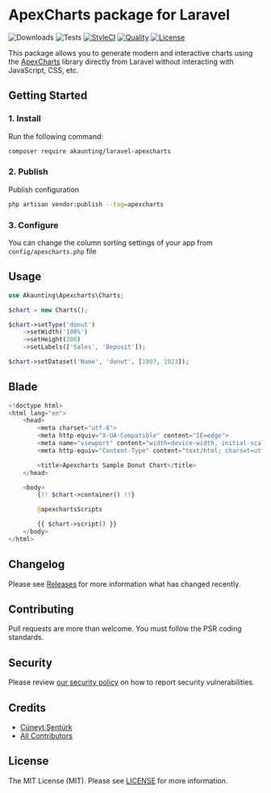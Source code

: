 # ApexCharts package for Laravel

![Downloads](https://img.shields.io/packagist/dt/akaunting/laravel-apexcharts)
![Tests](https://img.shields.io/github/workflow/status/akaunting/laravel-apexcharts/Tests?label=tests)
[![StyleCI](https://github.styleci.io/repos/452221855/shield?style=flat&branch=master)](https://styleci.io/repos/452221855)
[![Quality](https://img.shields.io/scrutinizer/quality/g/akaunting/laravel-apexcharts?label=quality)](https://scrutinizer-ci.com/g/akaunting/laravel-apexcharts)
[![License](https://img.shields.io/github/license/akaunting/laravel-apexcharts)](LICENSE.md)

This package allows you to generate modern and interactive charts using the [ApexCharts](https://apexcharts.com) library directly from Laravel without interacting with JavaScript, CSS, etc.

## Getting Started

### 1. Install

Run the following command:

```bash
composer require akaunting/laravel-apexcharts
```

### 2. Publish

Publish configuration

```bash
php artisan vendor:publish --tag=apexcharts
```

### 3. Configure

You can change the column sorting settings of your app from `config/apexcharts.php` file

## Usage

```php
use Akaunting\Apexcharts\Charts;

$chart = new Charts();

$chart->setType('donut')
    ->setWidth('100%')
    ->setHeight(300)
    ->setLabels(['Sales', 'Deposit']);

$chart->setDataset('Name', 'donut', [1907, 1923]);
```

## Blade

```php
<!doctype html>
<html lang="en">
    <head>
        <meta charset="utf-8">
        <meta http-equiv="X-UA-Compatible" content="IE=edge">
        <meta name="viewport" content="width=device-width, initial-scale=1, shrink-to-fit=no">
        <meta http-equiv="Content-Type" content="text/html; charset=utf-8; charset=ISO-8859-1"/>

        <title>Apexcharts Sample Donut Chart</title>
    </head>

    <body>
        {!! $chart->container() !!}

        @apexchartsScripts

        {{ $chart->script() }}
    </body>
</html>
```

## Changelog

Please see [Releases](../../releases) for more information what has changed recently.

## Contributing

Pull requests are more than welcome. You must follow the PSR coding standards.

## Security

Please review [our security policy](https://github.com/akaunting/laravel-apexcharts/security/policy) on how to report security vulnerabilities.

## Credits

- [Cüneyt Şentürk](https://github.com/cuneytsenturk)
- [All Contributors](../../contributors)

## License

The MIT License (MIT). Please see [LICENSE](LICENSE.md) for more information.
